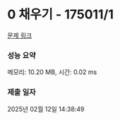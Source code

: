 # 0 채우기 - 175011/1 

[문제 링크](https://level.goorm.io/exam/175011/0-%EC%B1%84%EC%9A%B0%EA%B8%B0/quiz/1) 

### 성능 요약

메모리: 10.20 MB, 시간: 0.02 ms

### 제출 일자

2025년 02월 12일 14:38:49


